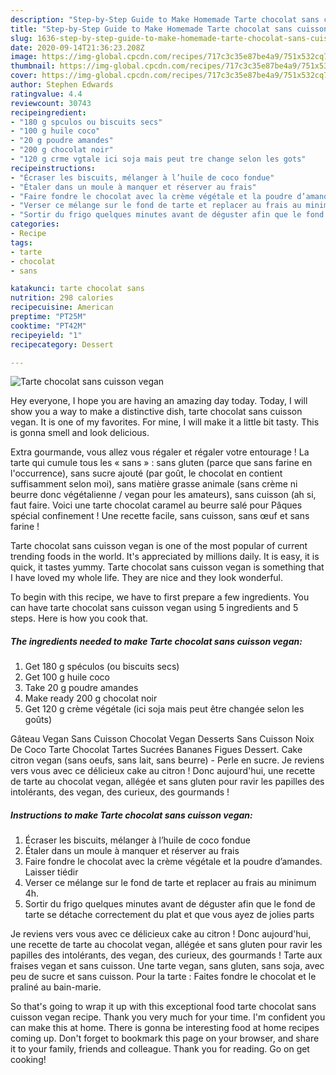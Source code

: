 ```yaml
---
description: "Step-by-Step Guide to Make Homemade Tarte chocolat sans cuisson vegan"
title: "Step-by-Step Guide to Make Homemade Tarte chocolat sans cuisson vegan"
slug: 1636-step-by-step-guide-to-make-homemade-tarte-chocolat-sans-cuisson-vegan
date: 2020-09-14T21:36:23.208Z
image: https://img-global.cpcdn.com/recipes/717c3c35e87be4a9/751x532cq70/tarte-chocolat-sans-cuisson-vegan-photo-principale-de-la-recette.jpg
thumbnail: https://img-global.cpcdn.com/recipes/717c3c35e87be4a9/751x532cq70/tarte-chocolat-sans-cuisson-vegan-photo-principale-de-la-recette.jpg
cover: https://img-global.cpcdn.com/recipes/717c3c35e87be4a9/751x532cq70/tarte-chocolat-sans-cuisson-vegan-photo-principale-de-la-recette.jpg
author: Stephen Edwards
ratingvalue: 4.4
reviewcount: 30743
recipeingredient:
- "180 g spculos ou biscuits secs"
- "100 g huile coco"
- "20 g poudre amandes"
- "200 g chocolat noir"
- "120 g crme vgtale ici soja mais peut tre change selon les gots"
recipeinstructions:
- "Écraser les biscuits, mélanger à l’huile de coco fondue"
- "Étaler dans un moule à manquer et réserver au frais"
- "Faire fondre le chocolat avec la crème végétale et la poudre d’amandes. Laisser tiédir"
- "Verser ce mélange sur le fond de tarte et replacer au frais au minimum 4h."
- "Sortir du frigo quelques minutes avant de déguster afin que le fond de tarte se détache correctement du plat et que vous ayez de jolies parts"
categories:
- Recipe
tags:
- tarte
- chocolat
- sans

katakunci: tarte chocolat sans 
nutrition: 298 calories
recipecuisine: American
preptime: "PT25M"
cooktime: "PT42M"
recipeyield: "1"
recipecategory: Dessert

---
```



![Tarte chocolat sans cuisson vegan](https://img-global.cpcdn.com/recipes/717c3c35e87be4a9/751x532cq70/tarte-chocolat-sans-cuisson-vegan-photo-principale-de-la-recette.jpg)

Hey everyone, I hope you are having an amazing day today. Today, I will show you a way to make a distinctive dish, tarte chocolat sans cuisson vegan. It is one of my favorites. For mine, I will make it a little bit tasty. This is gonna smell and look delicious.

Extra gourmande, vous allez vous régaler et régaler votre entourage ! La tarte qui cumule tous les « sans » : sans gluten (parce que sans farine en l&#39;occurrence), sans sucre ajouté (par goût, le chocolat en contient suffisamment selon moi), sans matière grasse animale (sans crème ni beurre donc végétalienne / vegan pour les amateurs), sans cuisson (ah si, faut faire. Voici une tarte chocolat caramel au beurre salé pour Pâques spécial confinement ! Une recette facile, sans cuisson, sans œuf et sans farine !

Tarte chocolat sans cuisson vegan is one of the most popular of current trending foods in the world. It's appreciated by millions daily. It is easy, it is quick, it tastes yummy. Tarte chocolat sans cuisson vegan is something that I have loved my whole life. They are nice and they look wonderful.


To begin with this recipe, we have to first prepare a few ingredients. You can have tarte chocolat sans cuisson vegan using 5 ingredients and 5 steps. Here is how you cook that.

<!--inarticleads1-->

##### The ingredients needed to make Tarte chocolat sans cuisson vegan:

1. Get 180 g spéculos (ou biscuits secs)
1. Get 100 g huile coco
1. Take 20 g poudre amandes
1. Make ready 200 g chocolat noir
1. Get 120 g crème végétale (ici soja mais peut être changée selon les goûts)


Gâteau Vegan Sans Cuisson Chocolat Vegan Desserts Sans Cuisson Noix De Coco Tarte Chocolat Tartes Sucrées Bananes Figues Dessert. Cake citron vegan (sans oeufs, sans lait, sans beurre) - Perle en sucre. Je reviens vers vous avec ce délicieux cake au citron ! Donc aujourd&#39;hui, une recette de tarte au chocolat vegan, allégée et sans gluten pour ravir les papilles des intolérants, des vegan, des curieux, des gourmands ! 

<!--inarticleads2-->

##### Instructions to make Tarte chocolat sans cuisson vegan:

1. Écraser les biscuits, mélanger à l’huile de coco fondue
1. Étaler dans un moule à manquer et réserver au frais
1. Faire fondre le chocolat avec la crème végétale et la poudre d’amandes. Laisser tiédir
1. Verser ce mélange sur le fond de tarte et replacer au frais au minimum 4h.
1. Sortir du frigo quelques minutes avant de déguster afin que le fond de tarte se détache correctement du plat et que vous ayez de jolies parts


Je reviens vers vous avec ce délicieux cake au citron ! Donc aujourd&#39;hui, une recette de tarte au chocolat vegan, allégée et sans gluten pour ravir les papilles des intolérants, des vegan, des curieux, des gourmands ! Tarte aux fraises vegan et sans cuisson. Une tarte vegan, sans gluten, sans soja, avec peu de sucre et sans cuisson. Pour la tarte : Faites fondre le chocolat et le praliné au bain-marie. 

So that's going to wrap it up with this exceptional food tarte chocolat sans cuisson vegan recipe. Thank you very much for your time. I'm confident you can make this at home. There is gonna be interesting food at home recipes coming up. Don't forget to bookmark this page on your browser, and share it to your family, friends and colleague. Thank you for reading. Go on get cooking!
